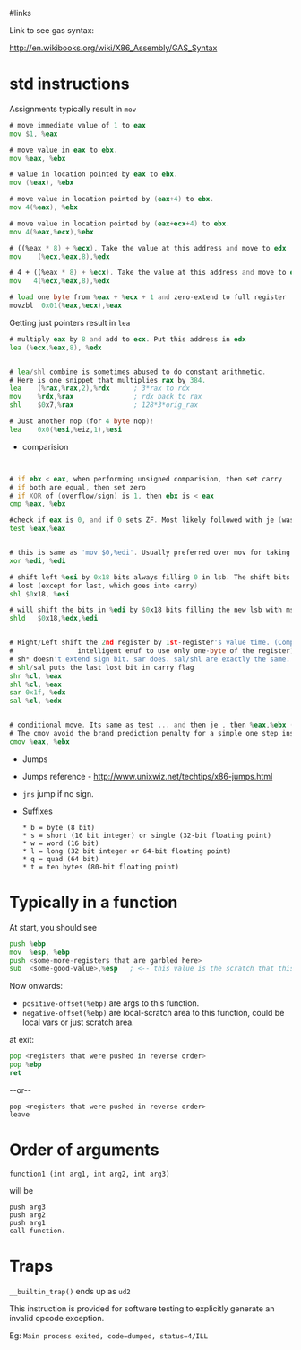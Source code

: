 #links

Link to see gas syntax:

http://en.wikibooks.org/wiki/X86_Assembly/GAS_Syntax

# std instructions

Assignments typically result in `mov`

```asm
# move immediate value of 1 to eax
mov $1, %eax

# move value in eax to ebx.
mov %eax, %ebx

# value in location pointed by eax to ebx.
mov (%eax), %ebx

# move value in location pointed by (eax+4) to ebx.
mov 4(%eax), %ebx

# move value in location pointed by (eax+ecx+4) to ebx.
mov 4(%eax,%ecx),%ebx

# ((%eax * 8) + %ecx). Take the value at this address and move to edx
mov    (%ecx,%eax,8),%edx

# 4 + ((%eax * 8) + %ecx). Take the value at this address and move to edx
mov   4(%ecx,%eax,8),%edx

# load one byte from %eax + %ecx + 1 and zero-extend to full register
movzbl  0x01(%eax,%ecx),%eax


```

Getting just pointers result in `lea`

```asm
# multiply eax by 8 and add to ecx. Put this address in edx
lea (%ecx,%eax,8), %edx


# lea/shl combine is sometimes abused to do constant arithmetic.
# Here is one snippet that multiplies rax by 384.
lea    (%rax,%rax,2),%rdx      ; 3*rax to rdx
mov    %rdx,%rax               ; rdx back to rax
shl    $0x7,%rax               ; 128*3*orig_rax

# Just another nop (for 4 byte nop)!
lea    0x0(%esi,%eiz,1),%esi

```

* comparision

```asm


# if ebx < eax, when performing unsigned comparision, then set carry
# if both are equal, then set zero
# if XOR of (overflow/sign) is 1, then ebx is < eax
cmp %eax, %ebx

#check if eax is 0, and if 0 sets ZF. Most likely followed with je (was 0) or jne (wasn't 0)
test %eax,%eax
```

```asm

# this is same as 'mov $0,%edi'. Usually preferred over mov for taking lesser space.
xor %edi, %edi

# shift left %esi by 0x18 bits always filling 0 in lsb. The shift bits are
# lost (except for last, which goes into carry)
shl $0x18, %esi

# will shift the bits in %edi by $0x18 bits filling the new lsb with msb bits of %edx
shld   $0x18,%edx,%edi


# Right/Left shift the 2nd register by 1st-register's value time. (Compilers are usually
#                intelligent enuf to use only one-byte of the register)
# sh* doesn't extend sign bit. sar does. sal/shl are exactly the same.
# shl/sal puts the last lost bit in carry flag
shr %cl, %eax
shl %cl, %eax
sar 0x1f, %edx
sal %cl, %edx


# conditional move. Its same as test ... and then je , then %eax,%ebx (the stuff).
# The cmov avoid the brand prediction penalty for a simple one step instruction.
cmov %eax, %ebx

```

* Jumps

* Jumps reference - http://www.unixwiz.net/techtips/x86-jumps.html
* `jns`  jump if no sign.
* Suffixes

    ```
    * b = byte (8 bit)
    * s = short (16 bit integer) or single (32-bit floating point)
    * w = word (16 bit)
    * l = long (32 bit integer or 64-bit floating point)
    * q = quad (64 bit)
    * t = ten bytes (80-bit floating point)
    ```


# Typically in a function

At start, you should see

```asm
push %ebp
mov  %esp, %ebp
push <some-more-registers that are garbled here>
sub  <some-good-value>,%esp   ; <-- this value is the scratch that this frame uses.
```

Now onwards:

* `positive-offset(%ebp)` are args to this function.
* `negative-offset(%ebp)` are local-scratch area to this function, could be local vars or just scratch area.

at exit:

```asm
pop <registers that were pushed in reverse order>
pop %ebp
ret
```
--or--

```
pop <registers that were pushed in reverse order>
leave
```

# Order of arguments

```
function1 (int arg1, int arg2, int arg3)
```

will be

```
push arg3
push arg2
push arg1
call function.
```

# Traps

`__builtin_trap()` ends up as `ud2`

This instruction is provided for software testing to explicitly generate an invalid opcode exception.

Eg: `Main process exited, code=dumped, status=4/ILL`

